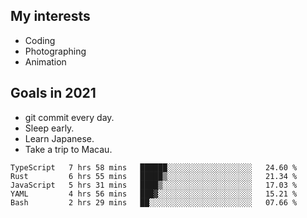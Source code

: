 ## My interests

- Coding
- Photographing
- Animation

## Goals in 2021

- git commit every day.
- Sleep early.
- Learn Japanese.
- Take a trip to Macau.

<!--START_SECTION:waka-->
```text
TypeScript   7 hrs 58 mins   ██████░░░░░░░░░░░░░░░░░░░   24.60 % 
Rust         6 hrs 55 mins   █████▒░░░░░░░░░░░░░░░░░░░   21.34 % 
JavaScript   5 hrs 31 mins   ████▒░░░░░░░░░░░░░░░░░░░░   17.03 % 
YAML         4 hrs 56 mins   ███▓░░░░░░░░░░░░░░░░░░░░░   15.21 % 
Bash         2 hrs 29 mins   ██░░░░░░░░░░░░░░░░░░░░░░░   07.66 % 
```
<!--END_SECTION:waka-->

